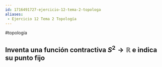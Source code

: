 ```yaml
---
id: 1716491727-ejercicio-12-tema-2-topologa
aliases:
 - Ejercicio 12 Tema 2 Topología
---
```


#topología 

## Inventa una función contractiva $S^2 \rightarrow \mathbb{R}$ e indica su punto fijo
